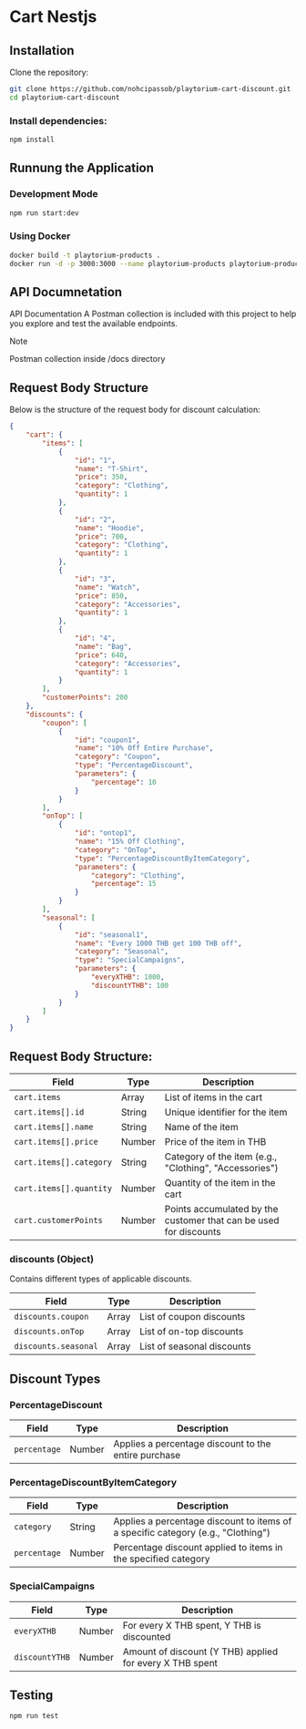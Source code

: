 # Cart Nestjs


## Installation
Clone the repository:
```bash
git clone https://github.com/nohcipassob/playtorium-cart-discount.git
cd playtorium-cart-discount
```
### Install dependencies:
```bash
npm install
```
## Runnung the Application
### Development Mode
```bash
npm run start:dev
```
### Using Docker
```bash
docker build -t playtorium-products .
docker run -d -p 3000:3000 --name playtorium-products playtorium-products
```
## API Documnetation
API Documentation
A Postman collection is included with this project to help you explore and test the available endpoints.
>[!NOTE]
> Postman collection inside /docs directory
## Request Body Structure
Below is the structure of the request body for discount calculation:
```json
{
    "cart": {
        "items": [
            {
                "id": "1",
                "name": "T-Shirt",
                "price": 350,
                "category": "Clothing",
                "quantity": 1
            },
            {
                "id": "2",
                "name": "Hoodie",
                "price": 700,
                "category": "Clothing",
                "quantity": 1
            },
            {
                "id": "3",
                "name": "Watch",
                "price": 850,
                "category": "Accessories",
                "quantity": 1
            },
            {
                "id": "4",
                "name": "Bag",
                "price": 640,
                "category": "Accessories",
                "quantity": 1
            }
        ],
        "customerPoints": 200
    },
    "discounts": {
        "coupon": [
            {
                "id": "coupon1",
                "name": "10% Off Entire Purchase",
                "category": "Coupon",
                "type": "PercentageDiscount",
                "parameters": {
                    "percentage": 10
                }
            }
        ],
        "onTop": [
            {
                "id": "ontop1",
                "name": "15% Off Clothing",
                "category": "OnTop",
                "type": "PercentageDiscountByItemCategory",
                "parameters": {
                    "category": "Clothing",
                    "percentage": 15
                }
            }
        ],
        "seasonal": [
            {
                "id": "seasonal1",
                "name": "Every 1000 THB get 100 THB off",
                "category": "Seasonal",
                "type": "SpecialCampaigns",
                "parameters": {
                    "everyXTHB": 1000,
                    "discountYTHB": 100
                }
            }
        ]
    }
}
```
## Request Body Structure:
| Field             | Type    | Description                                                              |
| ----------------- | ------- | ------------------------------------------------------------------------ |
| `cart.items`      | Array   | List of items in the cart                                                |
| `cart.items[].id` | String  | Unique identifier for the item                                           |
| `cart.items[].name` | String | Name of the item                                                         |
| `cart.items[].price` | Number | Price of the item in THB                                                |
| `cart.items[].category` | String | Category of the item (e.g., "Clothing", "Accessories")                  |
| `cart.items[].quantity` | Number | Quantity of the item in the cart                                        |
| `cart.customerPoints` | Number | Points accumulated by the customer that can be used for discounts       |

### discounts (Object)
Contains different types of applicable discounts.

| Field               | Type   | Description                                                    |
| ------------------- | ------ | -------------------------------------------------------------- |
| `discounts.coupon`   | Array  | List of coupon discounts                                       |
| `discounts.onTop`    | Array  | List of on-top discounts                                       |
| `discounts.seasonal` | Array  | List of seasonal discounts                                     |

## Discount Types

### PercentageDiscount
| Field        | Type    | Description                                                |
| ------------ | ------- | ---------------------------------------------------------- |
| `percentage` | Number  | Applies a percentage discount to the entire purchase       |

### PercentageDiscountByItemCategory
| Field       | Type    | Description                                                |
| ----------- | ------- | ---------------------------------------------------------- |
| `category`  | String  | Applies a percentage discount to items of a specific category (e.g., "Clothing") |
| `percentage`| Number  | Percentage discount applied to items in the specified category |

### SpecialCampaigns
| Field        | Type    | Description                                                |
| ------------ | ------- | ---------------------------------------------------------- |
| `everyXTHB`  | Number  | For every X THB spent, Y THB is discounted                 |
| `discountYTHB` | Number | Amount of discount (Y THB) applied for every X THB spent   |

## Testing
```bash
npm run test
```
